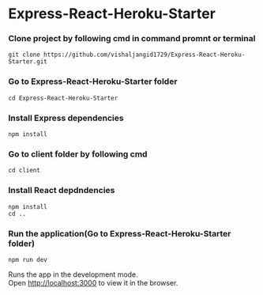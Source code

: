 # Express-React-Heroku-Starter

### Clone project by following cmd in command promnt or terminal

`git clone https://github.com/vishaljangid1729/Express-React-Heroku-Starter.git`

### Go to Express-React-Heroku-Starter folder

`cd Express-React-Heroku-Starter`

### Install Express dependencies 

`npm install`

### Go to client folder by following cmd

`cd client`

### Install React depdndencies

```
npm install
cd ..
```

### Run the application(Go to Express-React-Heroku-Starter folder)

 `npm run dev`
 
Runs the app in the development mode.<br />
Open [http://localhost:3000](http://localhost:3000) to view it in the browser.

